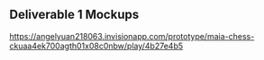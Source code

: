 ## Deliverable 1 Mockups
https://angelyuan218063.invisionapp.com/prototype/maia-chess-ckuaa4ek700agth01x08c0nbw/play/4b27e4b5